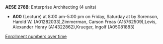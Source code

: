 **AESE 278B**: Enterprise Architecting (4 units)

- **A00** (Lecture) at 8:00 am–5:00 pm on Friday, Saturday at   by Sorenson, Harold W. (A01282033),Zimmerman, Carson Freas (A15762509),Levis, Alexander Henry (A14322862),Krueger, Ingolf (A05081883)

[Enrollment numbers over time](./AESE278B.tsv)
